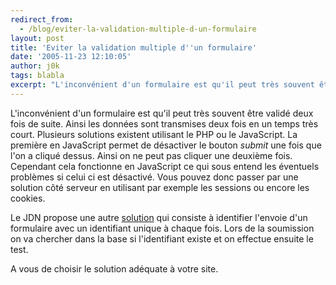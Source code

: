 ```yaml
---
redirect_from:
  - /blog/eviter-la-validation-multiple-d-un-formulaire
layout: post
title: 'Eviter la validation multiple d''un formulaire'
date: '2005-11-23 12:10:05'
author: j0k
tags: blabla
excerpt: "L'inconvénient d'un formulaire est qu'il peut très souvent être validé deux fois de suite. Ainsi les données sont transmises deux fois en un temps très court. Plusieurs solutions existent utilisant le PHP ou le JavaScript.     \nLa première en JavaScript permet de désactiver le bouton *submit* une fois que l'on a cliqué dessus. Ainsi on ne peut pas cliquer une      …"
---
```


L'inconvénient d'un formulaire est qu'il peut très souvent être validé deux fois de suite. Ainsi les données sont transmises deux fois en un temps très court. Plusieurs solutions existent utilisant le PHP ou le JavaScript.
La première en JavaScript permet de désactiver le bouton *submit* une fois que l'on a cliqué dessus. Ainsi on ne peut pas cliquer une deuxième fois. Cependant cela fonctionne en JavaScript ce qui sous entend les éventuels problèmes si celui ci est désactivé. Vous pouvez donc passer par une solution côté serveur en utilisant par exemple les sessions ou encore les cookies.

Le JDN propose une autre [solution](http://developpeur.journaldunet.com/tutoriel/php/051121-eviter-soumission-multiple-formulaire.shtml) qui consiste à identifier l'envoie d'un formulaire avec un identifiant unique à chaque fois. Lors de la soumission on va chercher dans la base si l'identifiant existe et on effectue ensuite le test.

A vous de choisir le solution adéquate à votre site.
